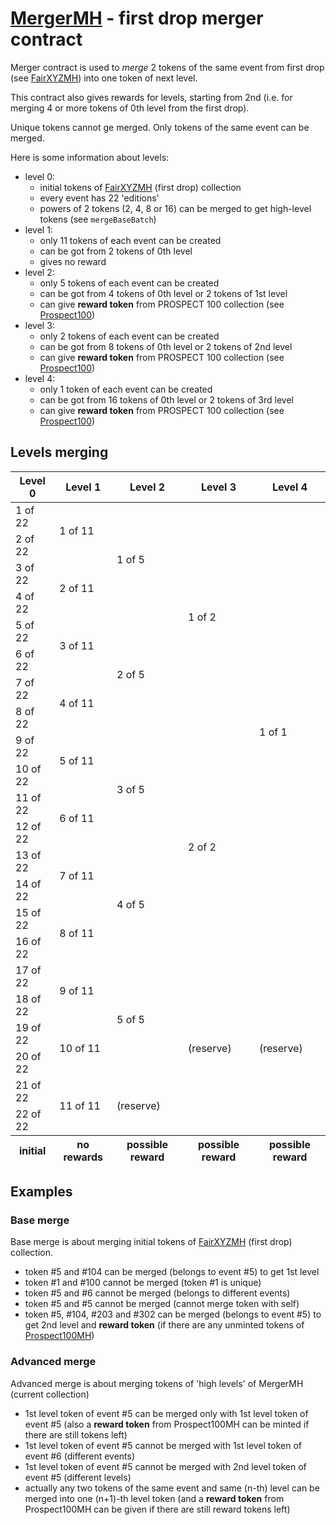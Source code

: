 # [MergerMH](/contracts/MergerMH.sol) - first drop merger contract

Merger contract is used to *merge* 2 tokens of the same event
from first drop (see [FairXYZMH](./FairXYZMH.md)) into one token of next level.

This contract also gives rewards for levels, starting from 2nd
(i.e. for merging 4 or more tokens of 0th level from the first drop).

Unique tokens cannot ge merged.
Only tokens of the same event can be merged.

Here is some information about levels:
- level 0:
  - initial tokens of [FairXYZMH](./FairXYZMH.md) (first drop) collection
  - every event has 22 'editions'
  - powers of 2 tokens (2, 4, 8 or 16) can be merged to get high-level tokens (see `mergeBaseBatch`)
- level 1:
  - only 11 tokens of each event can be created
  - can be got from 2 tokens of 0th level
  - gives no reward
- level 2:
  - only 5 tokens of each event can be created
  - can be got from 4 tokens of 0th level or 2 tokens of 1st level
  - can give **reward token** from PROSPECT 100 collection (see [Prospect100](./Prospect100MH.md))
- level 3:
  - only 2 tokens of each event can be created
  - can be got from 8 tokens of 0th level or 2 tokens of 2nd level
  - can give **reward token** from PROSPECT 100 collection (see [Prospect100](./Prospect100MH.md))
- level 4:
  - only 1 token of each event can be created
  - can be got from 16 tokens of 0th level or 2 tokens of 3rd level
  - can give **reward token** from PROSPECT 100 collection (see [Prospect100](./Prospect100MH.md))

## Levels merging

<table>
    <thead>
        <tr>
            <th>Level 0</th>
            <th>Level 1</th>
            <th>Level 2</th>
            <th>Level 3</th>
            <th>Level 4</th>
        </tr>
    </thead>
    <tbody>
        <tr>
            <td rowspan=1>1 of 22</td>
            <td rowspan=2>1 of 11</td>
            <td rowspan=4>1 of 5</td>
            <td rowspan=8>1 of 2</td>
            <td rowspan=16>1 of 1</td>
        </tr>
        <tr>
            <td rowspan=1>2 of 22</td>
        </tr>
        <tr>
            <td rowspan=1>3 of 22</td>
            <td rowspan=2>2 of 11</td>
        </tr>
        <tr>
            <td rowspan=1>4 of 22</td>
        </tr>
        <tr>
            <td rowspan=1>5 of 22</td>
            <td rowspan=2>3 of 11</td>
            <td rowspan=4>2 of 5</td>
        </tr>
        <tr>
            <td rowspan=1>6 of 22</td>
        </tr>
        <tr>
            <td rowspan=1>7 of 22</td>
            <td rowspan=2>4 of 11</td>
        </tr>
        <tr>
            <td rowspan=1>8 of 22</td>
        </tr>
        <tr>
            <td rowspan=1>9 of 22</td>
            <td rowspan=2>5 of 11</td>
            <td rowspan=4>3 of 5</td>
            <td rowspan=8>2 of 2</td>
        </tr>
        <tr>
            <td rowspan=1>10 of 22</td>
        </tr>
        <tr>
            <td rowspan=1>11 of 22</td>
            <td rowspan=2>6 of 11</td>
        </tr>
        <tr>
            <td rowspan=1>12 of 22</td>
        </tr>
        <tr>
            <td rowspan=1>13 of 22</td>
            <td rowspan=2>7 of 11</td>
            <td rowspan=4>4 of 5</td>
        </tr>
        <tr>
            <td rowspan=1>14 of 22</td>
        </tr>
        <tr>
            <td rowspan=1>15 of 22</td>
            <td rowspan=2>8 of 11</td>
        </tr>
        <tr>
            <td rowspan=1>16 of 22</td>
        </tr>
        <tr>
            <td rowspan=1>17 of 22</td>
            <td rowspan=2>9 of 11</td>
            <td rowspan=4>5 of 5</td>
            <td rowspan=6>(reserve)</td>
            <td rowspan=6>(reserve)</td>
        </tr>
        <tr>
            <td rowspan=1>18 of 22</td>
        </tr>
        <tr>
            <td rowspan=1>19 of 22</td>
            <td rowspan=2>10 of 11</td>
        </tr>
        <tr>
            <td rowspan=1>20 of 22</td>
        </tr>
        <tr>
            <td rowspan=1>21 of 22</td>
            <td rowspan=2>11 of 11</td>
            <td rowspan=2>(reserve)</td>
        </tr>
        <tr>
            <td rowspan=1>22 of 22</td>
        </tr>
    </tbody>
    <tfoot>
        <tr>
            <th>initial</th>
            <th>no rewards</th>
            <th>possible reward</th>
            <th>possible reward</th>
            <th>possible reward</th>
        </tr>
    </tfoot>
</table>

## Examples

### Base merge

Base merge is about merging initial tokens of [FairXYZMH](./FairXYZMH.md) (first drop) collection.

- token #5 and #104 can be merged (belongs to event #5) to get 1st level
- token #1 and #100 cannot be merged (token #1 is unique)
- token #5 and #6 cannot be merged (belongs to different events)
- token #5 and #5 cannot be merged (cannot merge token with self)
- token #5, #104, #203 and #302 can be merged (belongs to event #5) to get 2nd level
and **reward token** (if there are any unminted tokens of [Prospect100MH](./Prospect100MH.md))

### Advanced merge

Advanced merge is about merging tokens of 'high levels' of MergerMH (current collection)
- 1st level token of event #5 can be merged only with 1st level token of event #5
(also a **reward token** from Prospect100MH can be minted if there are still tokens left)
- 1st level token of event #5 cannot be merged with 1st level token of event #6 (different events)
- 1st level token of event #5 cannot be merged with 2nd level token of event #5 (different levels)
- actually any two tokens of the same event and same (n-th) level can be merged into one (n+1)-th level token
(and a **reward token** from Prospect100MH can be given if there are still reward tokens left)
